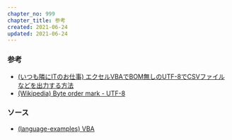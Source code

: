 ```yaml
---
chapter_no: 999
chapter_title: 参考
created: 2021-06-24
updated: 2021-06-24
---
```

### 参考
- [(いつも隣にITのお仕事) エクセルVBAでBOM無しのUTF-8でCSVファイルなどを出力する方法](https://tonari-it.com/excel-vba-utf8n-bom/)
- [(Wikipedia) Byte order mark - UTF-8](https://en.wikipedia.org/wiki/Byte_order_mark#UTF-8)

### ソース
- [(language-examples) VBA](https://github.com/fumokmm/language-examples/tree/main/VBA)
